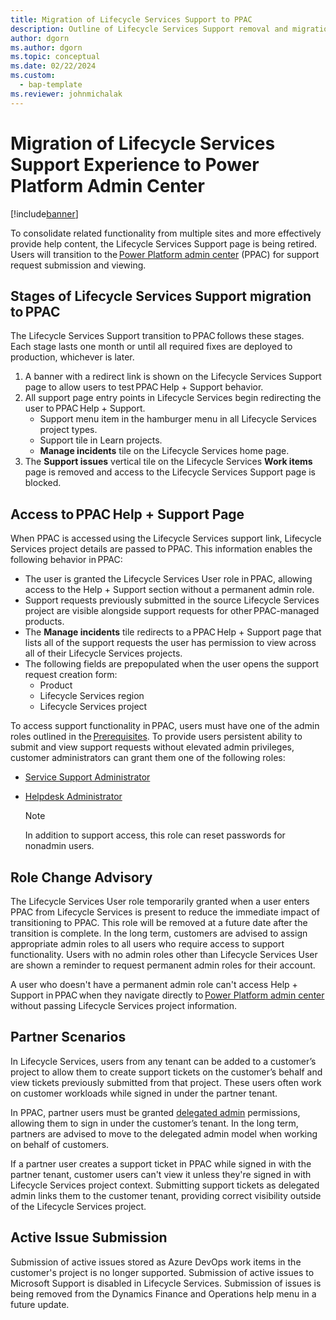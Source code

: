 ```yaml
---
title: Migration of Lifecycle Services Support to PPAC
description: Outline of Lifecycle Services Support removal and migration to PPAC.
author: dgorn
ms.author: dgorn
ms.topic: conceptual 
ms.date: 02/22/2024
ms.custom: 
  - bap-template
ms.reviewer: johnmichalak
---
```


# Migration of Lifecycle Services Support Experience to Power Platform Admin Center

[!include[banner](../includes/banner.md)]

To consolidate related functionality from multiple sites and more effectively provide help content, the Lifecycle Services Support page is being retired. Users will transition to the [Power Platform admin center](/power-platform/admin/admin-documentation) (PPAC) for support request submission and viewing. 

## Stages of Lifecycle Services Support migration to PPAC 

The Lifecycle Services Support transition to PPAC follows these stages. Each stage lasts one month or until all required fixes are deployed to production, whichever is later. 

1. A banner with a redirect link is shown on the Lifecycle Services Support page to allow users to test PPAC Help + Support behavior. 
1. All support page entry points in Lifecycle Services begin redirecting the user to PPAC Help + Support. 
    - Support menu item in the hamburger menu in all Lifecycle Services project types. 
    - Support tile in Learn projects. 
    - **Manage incidents** tile on the Lifecycle Services home page. 
1. The **Support issues** vertical tile on the Lifecycle Services **Work items** page is removed and access to the Lifecycle Services Support page is blocked. 

## Access to PPAC Help + Support Page 

When PPAC is accessed using the Lifecycle Services support link, Lifecycle Services project details are passed to PPAC. This information enables the following behavior in PPAC: 
- The user is granted the Lifecycle Services User role in PPAC, allowing access to the Help + Support section without a permanent admin role. 
- Support requests previously submitted in the source Lifecycle Services project are visible alongside support requests for other PPAC-managed products. 
- The **Manage incidents** tile redirects to a PPAC Help + Support page that lists all of the support requests the user has permission to view across all of their Lifecycle Services projects. 
- The following fields are prepopulated when the user opens the support request creation form: 
    - Product
    - Lifecycle Services region
    - Lifecycle Services project

To access support functionality in PPAC, users must have one of the admin roles outlined in the [Prerequisites](/power-platform/admin/get-help-support#prerequisites). To provide users persistent ability to submit and view support requests without elevated admin privileges, customer administrators can grant them one of the following roles:
- [Service Support Administrator](/entra/identity/role-based-access-control/permissions-reference#service-support-administrator)
- [Helpdesk Administrator](/entra/identity/role-based-access-control/permissions-reference#helpdesk-administrator)
  
  > [!NOTE]
  > In addition to support access, this role can reset passwords for nonadmin users.

## Role Change Advisory

The Lifecycle Services User role temporarily granted when a user enters PPAC from Lifecycle Services is present to reduce the immediate impact of transitioning to PPAC. This role will be removed at a future date after the transition is complete. In the long term, customers are advised to assign appropriate admin roles to all users who require access to support functionality. Users with no admin roles other than Lifecycle Services User are shown a reminder to request permanent admin roles for their account.

A user who doesn't have a permanent admin role can't access Help + Support in PPAC when they navigate directly to [Power Platform admin center](/power-platform/admin/admin-documentation) without passing Lifecycle Services project information.

## Partner Scenarios

In Lifecycle Services, users from any tenant can be added to a customer’s project to allow them to create support tickets on the customer’s behalf and view tickets previously submitted from that project. These users often work on customer workloads while signed in under the partner tenant.

In PPAC, partner users must be granted [delegated admin](/power-platform/admin/for-partners-delegated-administrator?wt.mc_id=ppac_inproducthelp_ghp) permissions, allowing them to sign in under the customer’s tenant. In the long term, partners are advised to move to the delegated admin model when working on behalf of customers.

If a partner user creates a support ticket in PPAC while signed in with the partner tenant, customer users can't view it unless they're signed in with Lifecycle Services project context. Submitting support tickets as delegated admin links them to the customer tenant, providing correct visibility outside of the Lifecycle Services project.

## Active Issue Submission

Submission of active issues stored as Azure DevOps work items in the customer's project is no longer supported. Submission of active issues to Microsoft Support is disabled in Lifecycle Services. Submission of issues is being removed from the Dynamics Finance and Operations help menu in a future update.
